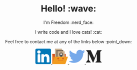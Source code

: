 <h1 align="center">Hello! :wave:</h1>
<p align="center">I'm Freedom :nerd_face:</p>
<p align="center">I write code and I love cats! :cat:</p>
<p align="center ">Feel free to contact me at any of the links below :point_down:</p>

<p align="center">
  <a href="https://www.linkedin.com/in/freedom-evenden-dev/" aria-label="View Freedom's LinkedIn profile">
    <img src="./assests/LinkedIn.svg" alt="LinkedIn" height="50" />
  </a>
  <a href="https://freedomevenden.com/" aria-label="view Freedom's website">
    <img src="./assests/portfolio.svg" alt="Website logo" height="50" />
  </a>
  <a href="https://twitter.com/f3veDev" aria-label="view Freedom's Twitter profile" >
    <img src="./assests/twitter.svg" alt="Twitter" height="50" />
  </a>
  <a href="https://freedomevenden.medium.com/" aria-label="view Freedom's Medium Profile" >
    <img src="./assests/medium.svg" alt="Medium" height="50" />
  </a>
</p>
